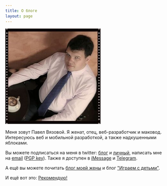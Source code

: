 ```yaml
---
title: О блоге
layout: page
---
```


<img src="/images/photo.jpg" alt="Фото" title="Фото" class="img-responsive front-photo hidden-xs pull-right" />

Меня зовут Павел Вязовой. Я женат, отец, веб-разработчик и маковод. Интересуюсь веб и мобильной разработкой, а также надкушенными яблоками.

Вы можете подписаться на меня в twitter: [блог][twitter] и [личный][twitter_priv], написать мне на [email][email] ([PGP key][pgp]). Также я доступен в [iMessage][im] и [Telegram][telegram].

А ещё вы можете почитать [блог моей жены][marina] и блог ["Играем с детьми"][playwithkids].

И ещё вот это: [Рекомендую!](/thx.html)

[twitter]: http://twitter.com/elms_pro "Twitter"
[twitter_priv]: http://twitter.com/vyazovoi "Twitter"
[email]: mailto:paul@elms.pro "E-mail"
[telegram]: https://telegram.me/paulelms "Telegram"
[im]: imessage:paul@elms.pro "E-mail"
[pgp]: /files/64D95937.asc "PGP/GPG key"
[skype]: skype:vyazovoi?chat "Skype"
[github]: http://github.com/vyazovoi "Github"
[facebook]: http://facebook.com/vyazovoi/ "Facebook"
[adn]: https://alpha.app.net/paulelms "APP.NET"
[vk]: http://vk.com/vyazovoi "Vkontakte"
[pinterest]: http://www.pinterest.com/paulelms/ "Pinterest"
[playwithkids]: http://playwithkids.ru "PlayWithKids"
[marina]: http://marina.elms.pro "Marina Elms"
[keybase]: https://keybase.io/paulelms